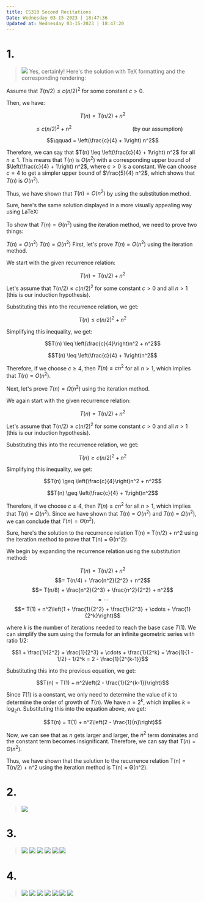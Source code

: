```yaml
---
title: CS310 Second Recitations
Date: Wednesday 03-15-2023 | 18:47:36
Updated at: Wednesday 03-15-2023 | 18:47:20
---
```


# 1.
> ![](2023-03-15-18-52-24.png)
Yes, certainly! Here's the solution with TeX formatting and the corresponding rendering:

Assume that $T(n/2) \leq c(n/2)^2$ for some constant $c > 0$.

Then, we have:

$$T(n) = T(n/2) + n^2$$

$$\qquad \leq c(n/2)^2 + n^2 \qquad \qquad \qquad \qquad \qquad \text{(by our assumption)}$$

$$\qquad = \left(\frac{c}{4} + 1\right) n^2$$

Therefore, we can say that $T(n) \leq \left(\frac{c}{4} + 1\right) n^2$ for all $n \geq 1$. This means that $T(n)$ is $O(n^2)$ with a corresponding upper bound of $\left(\frac{c}{4} + 1\right) n^2$, where $c > 0$ is a constant. We can choose $c = 4$ to get a simpler upper bound of $\frac{5}{4} n^2$, which shows that $T(n)$ is $O(n^2)$.

Thus, we have shown that $T(n) = O(n^2)$ by using the substitution method.

Sure, here's the same solution displayed in a more visually appealing way using LaTeX:

To show that $T(n) = \Theta(n^2)$ using the iteration method, we need to prove two things:

$T(n) = O(n^2)$
$T(n) = \Omega(n^2)$
First, let's prove $T(n) = O(n^2)$ using the iteration method.

We start with the given recurrence relation:

$$T(n) = T(n/2) + n^2$$

Let's assume that $T(n/2) \leq c(n/2)^2$ for some constant $c > 0$ and all $n > 1$ (this is our induction hypothesis).

Substituting this into the recurrence relation, we get:

$$T(n) \leq c(n/2)^2 + n^2$$

Simplifying this inequality, we get:

$$T(n) \leq \left(\frac{c}{4}\right)n^2 + n^2$$

$$T(n) \leq \left(\frac{c}{4} + 1\right)n^2$$

Therefore, if we choose $c \geq 4$, then $T(n) \leq cn^2$ for all $n > 1$, which implies that $T(n) = O(n^2)$.

Next, let's prove $T(n) = \Omega(n^2)$ using the iteration method.

We again start with the given recurrence relation:

$$T(n) = T(n/2) + n^2$$

Let's assume that $T(n/2) \geq c(n/2)^2$ for some constant $c > 0$ and all $n > 1$ (this is our induction hypothesis).

Substituting this into the recurrence relation, we get:

$$T(n) \geq c(n/2)^2 + n^2$$

Simplifying this inequality, we get:

$$T(n) \geq \left(\frac{c}{4}\right)n^2 + n^2$$

$$T(n) \geq \left(\frac{c}{4} + 1\right)n^2$$

Therefore, if we choose $c \leq 4$, then $T(n) \geq cn^2$ for all $n > 1$, which implies that $T(n) = \Omega(n^2)$.
Since we have shown that $T(n) = O(n^2)$ and $T(n) = \Omega(n^2)$, we can conclude that $T(n) = \Theta(n^2)$.

>
>
>

Sure, here's the solution to the recurrence relation T(n) = T(n/2) + n^2 using the iteration method to prove that T(n) = Θ(n^2):

We begin by expanding the recurrence relation using the substitution method:

$$T(n) = T(n/2) + n^2$$
$$= T(n/4) + \frac{n^2}{2^2} + n^2$$
$$= T(n/8) + \frac{n^2}{2^3} + \frac{n^2}{2^2} + n^2$$
$$= \cdots$$
$$= T(1) + n^2\left(1 + \frac{1}{2^2} + \frac{1}{2^3} + \cdots + \frac{1}{2^k}\right)$$

where $k$ is the number of iterations needed to reach the base case $T(1)$. We can simplify the sum using the formula for an infinite geometric series with ratio $1/2$:

$$1 + \frac{1}{2^2} + \frac{1}{2^3} + \cdots + \frac{1}{2^k} = \frac{1}{1 - 1/2} - 1/2^k = 2 - \frac{1}{2^{k-1}}$$

Substituting this into the previous equation, we get:

$$T(n) = T(1) + n^2\left(2 - \frac{1}{2^{k-1}}\right)$$

Since $T(1)$ is a constant, we only need to determine the value of $k$ to determine the order of growth of $T(n)$. We have $n = 2^k$, which implies $k = \log_2 n$. Substituting this into the equation above, we get:

$$T(n) = T(1) + n^2\left(2 - \frac{1}{n}\right)$$

Now, we can see that as $n$ gets larger and larger, the $n^2$ term dominates and the constant term becomes insignificant. Therefore, we can say that $T(n) = \Theta(n^2)$.

Thus, we have shown that the solution to the recurrence relation T(n) = T(n/2) + n^2 using the iteration method is T(n) = Θ(n^2).
# 2.
>![](2023-03-15-18-48-28.png)
# 3.
> ![](2023-03-15-18-57-16.png)
> ![](2023-03-15-18-59-00.png)
> ![](2023-03-15-19-01-56.png)
> ![](2023-03-15-19-02-21.png)
> ![](2023-03-15-19-02-47.png)
> ![](2023-03-15-19-06-01.png)
# 4.
> ![](2023-03-15-19-09-14.png)
> ![](2023-03-15-19-09-49.png)
> ![](2023-03-15-19-10-03.png)
> ![](2023-03-15-19-11-10.png)
> ![](2023-03-15-19-14-33.png)
> ![](2023-03-15-19-16-01.png)
> ![](2023-03-15-19-19-34.png)
> 